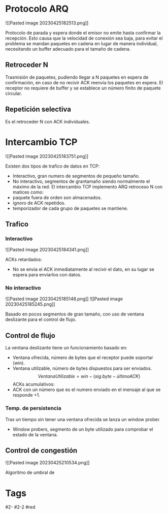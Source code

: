 # Protocolo ARQ

![[Pasted image 20230425182513.png]]

Protocolo de parada y espera donde el emisor no emite hasta confirmar la recepción. Esto causa que la velocidad de conexión sea baja, para evitar el problema se mandan paquetes en cadena en lugar de manera individual, necesitando un buffer adecuado para el tamaño de cadena.
## Retroceder N
Trasmisión de paquetes, pudiendo llegar a N paquetes en espera de confirmación, en caso de no recivir ACK reenvia los paquetes en espera. El receptor no requiere de buffer y se establece un número finito de paquete circular.
## Repetición selectiva
Es el retroceder N con ACK individuales.
# Intercambio TCP

![[Pasted image 20230425183751.png]]

Existen dos tipos de trafico de datos en TCP:
- Interactivo, gran numero de segmentos de pequeño tamaño.
- No interactivo, segmentos de grantamaño siendo normalmente el máximo de la red.
El intercambio TCP implemento ARQ retroceso N con matices como:
- paquete fuera de orden son almacenados.
- ignoro de ACK repetidos.
- temporizador de cada grupo de paquetes se mantiene.
## Trafico
### Interactivo

![[Pasted image 20230425184341.png]]

ACKs retardados:
- No se envia el ACK inmediatamente al recivir el dato, en su lugar se espera para enviarlos con datos.
### No interactivo

![[Pasted image 20230425185148.png]]
![[Pasted image 20230425185245.png]]

Basado en pocos segmentos de gran tamaño, con uso de ventana deslizante para el control de flujo.
## Control de flujo
La ventana deslizante tiene un funcionamiento basado en:
- Ventana ofrecida, número de bytes que el receptor puede soportar (win).
- Ventana utilizable, número de bytes dispuestos para ser enviados.
$$Ventana Utilizable = win-(sig.byte-últimoACK)$$
ACKs acumulativos:
- ACK con un número que es el numero enviado en el mensaje al que se responde +1.
### Temp. de persistencia
Tras un tiempo sin tener una ventana ofrecida se lanza un window prober.
- Window probers, segmento de un byte utilizado para comprobar el estado de la ventana.
## Control de congestión

![[Pasted image 20230425210534.png]]

Algoritmo de umbral de
# Tags
#2- 
#2-2 
#red 
